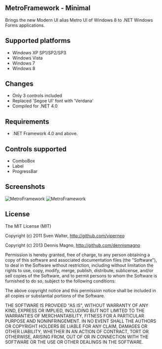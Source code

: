 MetroFramework - Minimal
------------------------

Brings the new Modern UI alias Metro UI of Windows 8 to .NET Windows Forms applications. 

Supported platforms
-------------------
* Windows XP SP1/SP2/SP3
* Windows Vista
* Windows 7
* Windows 8

Changes
-------
* Only 3 controls included
* Replaced 'Segoe UI' font with 'Verdana'
* Compiled for .NET 4.0

Requirements
------------
* .NET Framework 4.0 and above.

Controls supported
------------------
* ComboBox
* Label
* ProgressBar

Screenshots
----------
![MetroFramework](http://i.imgur.com/YXDDMT6.jpg)
![MetroFramework](http://i.imgur.com/2lsnqT4.jpg)

License
-------

The MIT License (MIT)

Copyright (c) 2011 Sven Walter, http://github.com/viperneo

Copyright (c) 2013 Dennis Magno, http://github.com/dennismagno

Permission is hereby granted, free of charge, to any person obtaining a copy of 
this software and associated documentation files (the "Software"), to deal in the 
Software without restriction, including without limitation the rights to use, copy, 
modify, merge, publish, distribute, sublicense, and/or sell copies of the Software, 
and to permit persons to whom the Software is furnished to do so, subject to the 
following conditions:

The above copyright notice and this permission notice shall be included in 
all copies or substantial portions of the Software.

THE SOFTWARE IS PROVIDED "AS IS", WITHOUT WARRANTY OF ANY KIND, EXPRESS OR IMPLIED, 
INCLUDING BUT NOT LIMITED TO THE WARRANTIES OF MERCHANTABILITY, FITNESS FOR A 
PARTICULAR PURPOSE AND NONINFRINGEMENT. IN NO EVENT SHALL THE AUTHORS OR COPYRIGHT 
HOLDERS BE LIABLE FOR ANY CLAIM, DAMAGES OR OTHER LIABILITY, WHETHER IN AN ACTION OF 
CONTRACT, TORT OR OTHERWISE, ARISING FROM, OUT OF OR IN CONNECTION WITH THE SOFTWARE 
OR THE USE OR OTHER DEALINGS IN THE SOFTWARE.

